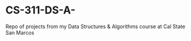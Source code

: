 # CS-311-DS-A-
Repo of projects from my Data Structures &amp; Algorithms course at Cal State San Marcos

